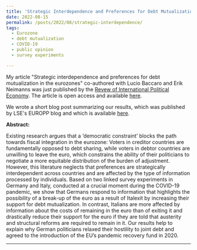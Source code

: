 ```yaml
---
title: 'Strategic Interdependence and Preferences for Debt Mutualization in the Eurozone'
date: 2022-08-15
permalink: /posts/2022/08/strategic-interdependence/
tags:
  - Eurozone
  - debt mutualization
  - COVID-19
  - public opinion
  - survey experiments

---
```


My article "Strategic interdependence and preferences for debt mutualization in the eurozones" co-authored with Lucio Baccaro and Erik Neimanns was just published by the [Revew of International Political Economy](https://www.tandfonline.com/journals/rrip20). The article is open access and available [here](https://doi.org/10.1080/09692290.2022.2107043).

We wrote a short blog post summarizing our results, which was published by LSE's EUROPP blog and which is available [here](https://blogs.lse.ac.uk/europpblog/2022/08/17/threats-and-solidarity-in-the-eurozone-how-italian-and-german-citizens-respond-to-information-about-italexit/).

**Abstract:**

Existing research argues that a ‘democratic constraint’ blocks the path towards fiscal integration in the eurozone: Voters in creditor countries are fundamentally opposed to debt sharing, while voters in debtor countries are unwilling to leave the euro, which constrains the ability of their politicians to negotiate a more equitable distribution of the burden of adjustment. However, this literature neglects that preferences are strategically interdependent across countries and are affected by the type of information processed by individuals. Based on two linked survey experiments in Germany and Italy, conducted at a crucial moment during the COVID-19 pandemic, we show that Germans respond to information that highlights the possibility of a break-up of the euro as a result of Italexit by increasing their support for debt mutualization. In contrast, Italians are more affected by information about the costs of remaining in the euro than of exiting it and drastically reduce their support for the euro if they are told that austerity and structural reforms are required to remain in it. Our results help to explain why German politicians relaxed their hostility to joint debt and agreed to the introduction of the EU’s pandemic recovery fund in 2020.

------
